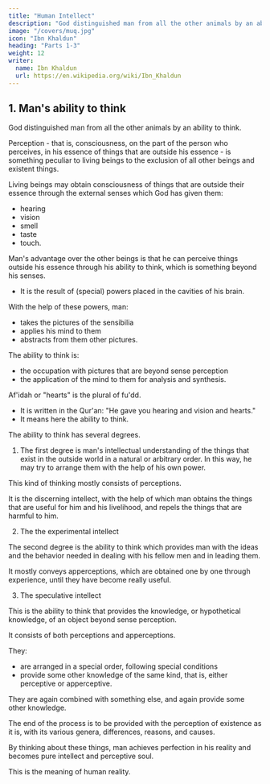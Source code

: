 ```yaml
---
title: "Human Intellect"
description: "God distinguished man from all the other animals by an ability to think"
image: "/covers/muq.jpg"
icon: "Ibn Khaldun"
heading: "Parts 1-3"
weight: 12
writer:
  name: Ibn Khaldun
  url: https://en.wikipedia.org/wiki/Ibn_Khaldun
---
```



## 1. Man's ability to think

God distinguished man from all the other animals by an ability to think. 

Perception - that is, consciousness, on the part of the person who perceives, in his essence of things that are outside his essence - is something peculiar to living beings to the exclusion of all other beings and existent things. 

Living beings may obtain consciousness of things that are outside their essence through the external senses which God has given them:
- hearing
- vision
- smell
- taste
- touch.

Man's advantage over the other beings is that he can perceive things outside his essence through his ability to think, which is something beyond his senses. 
- It is the result of (special) powers placed in the cavities of his brain. <!-- 7  -->

With the help of these powers, man:
- takes the pictures of the sensibilia
- applies his mind to them
- abstracts from them other pictures. 

The ability to think is:
- the occupation with pictures that are beyond sense perception
- the application of the mind to them for analysis and synthesis. 

<!-- This is what is meant by the word af'idah "hearts"  -->

Af'idah or "hearts" is the plural of fu'dd.
- It is written in the Qur'an: "He gave you hearing and vision and hearts." 
- It means here the ability to think. 

The ability to think has several degrees.

1. The first degree is man's intellectual understanding of the things that exist in the outside world in a natural or arbitrary order. In this way, he may try to arrange them with the help of his own power. 

This kind of thinking mostly consists of perceptions. 

It is the discerning intellect, <!-- 8a --> with the help of which man obtains the things that are useful for him and his livelihood, and repels the things that are harmful to him.

2. The the experimental intellect

The second degree is the ability to think which provides man with the ideas and the behavior needed in dealing with his fellow men and in leading them. 

It mostly conveys apperceptions, which are obtained one by one through experience, until they have become really useful. 


3. The speculative intellect 

This is the ability to think that provides the knowledge, or hypothetical knowledge, of an object beyond sense perception. 

It consists of both perceptions and apperceptions. 

They:
- are arranged in a special order, following special conditions
- provide some other knowledge of the same kind, that is, either perceptive or apperceptive. 

They are again combined with something else, and again provide some other knowledge.

The end of the process is to be provided with the perception of existence as it is, with its various genera, differences, reasons, and causes. 

By thinking about these things, man achieves perfection in his reality and becomes pure intellect and perceptive soul. 

This is the meaning of human reality.
